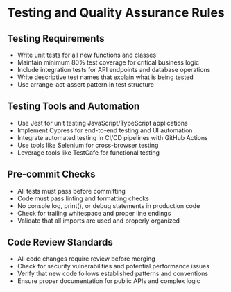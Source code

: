 # Testing and Quality Assurance Rules

## Testing Requirements

- Write unit tests for all new functions and classes
- Maintain minimum 80% test coverage for critical business logic
- Include integration tests for API endpoints and database operations
- Write descriptive test names that explain what is being tested
- Use arrange-act-assert pattern in test structure

## Testing Tools and Automation

- Use Jest for unit testing JavaScript/TypeScript applications
- Implement Cypress for end-to-end testing and UI automation
- Integrate automated testing in CI/CD pipelines with GitHub Actions
- Use tools like Selenium for cross-browser testing
- Leverage tools like TestCafe for functional testing

## Pre-commit Checks

- All tests must pass before committing
- Code must pass linting and formatting checks
- No console.log, print(), or debug statements in production code
- Check for trailing whitespace and proper line endings
- Validate that all imports are used and properly organized

## Code Review Standards

- All code changes require review before merging
- Check for security vulnerabilities and potential performance issues
- Verify that new code follows established patterns and conventions
- Ensure proper documentation for public APIs and complex logic
